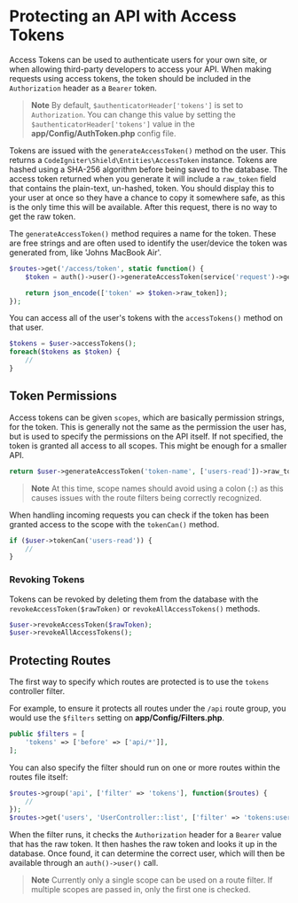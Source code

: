 # Protecting an API with Access Tokens

Access Tokens can be used to authenticate users for your own site, or when allowing third-party developers to access your API. When making requests using access tokens, the token should be included in the `Authorization` header as a `Bearer` token.

> **Note**
> By default, `$authenticatorHeader['tokens']` is set to `Authorization`. You can change this value by setting the `$authenticatorHeader['tokens']` value in the **app/Config/AuthToken.php** config file.

Tokens are issued with the `generateAccessToken()` method on the user. This returns a `CodeIgniter\Shield\Entities\AccessToken` instance. Tokens are hashed using a SHA-256 algorithm before being saved to the database. The access token returned when you generate it will include a `raw_token` field that contains the plain-text, un-hashed, token. You should display this to your user at once so they have a chance to copy it somewhere safe, as this is the only time this will be available. After this request, there is no way to get the raw token.

The `generateAccessToken()` method requires a name for the token. These are free strings and are often used to identify the user/device the token was generated from, like 'Johns MacBook Air'.

```php
$routes->get('/access/token', static function() {
    $token = auth()->user()->generateAccessToken(service('request')->getVar('token_name'));

    return json_encode(['token' => $token->raw_token]);
});
```

You can access all of the user's tokens with the `accessTokens()` method on that user.

```php
$tokens = $user->accessTokens();
foreach($tokens as $token) {
    //
}
```

## Token Permissions

Access tokens can be given `scopes`, which are basically permission strings, for the token. This is generally not the same as the permission the user has, but is used to specify the permissions on the API itself. If not specified, the token is granted all access to all scopes. This might be enough for a smaller API.

```php
return $user->generateAccessToken('token-name', ['users-read'])->raw_token;
```

> **Note**
> At this time, scope names should avoid using a colon (`:`) as this causes issues with the route filters being correctly recognized.

When handling incoming requests you can check if the token has been granted access to the scope with the `tokenCan()` method.

```php
if ($user->tokenCan('users-read')) {
    //
}
```

### Revoking Tokens

Tokens can be revoked by deleting them from the database with the `revokeAccessToken($rawToken)` or `revokeAllAccessTokens()` methods.

```php
$user->revokeAccessToken($rawToken);
$user->revokeAllAccessTokens();
```

## Protecting Routes

The first way to specify which routes are protected is to use the `tokens` controller filter.

For example, to ensure it protects all routes under the `/api` route group, you would use the `$filters` setting on **app/Config/Filters.php**.

```php
public $filters = [
    'tokens' => ['before' => ['api/*']],
];
```

You can also specify the filter should run on one or more routes within the routes file itself:

```php
$routes->group('api', ['filter' => 'tokens'], function($routes) {
    //
});
$routes->get('users', 'UserController::list', ['filter' => 'tokens:users-read']);
```

When the filter runs, it checks the `Authorization` header for a `Bearer` value that has the raw token. It then hashes the raw token and looks it up in the database. Once found, it can determine the correct user, which will then be available through an `auth()->user()` call.

> **Note**
> Currently only a single scope can be used on a route filter. If multiple scopes are passed in, only the first one is checked.

